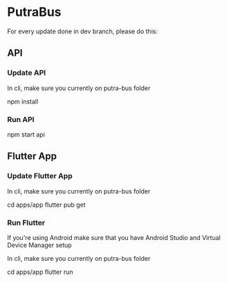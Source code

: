 # PutraBus

For every update done in dev branch, please do this:

## API

### Update API
In cli, make sure you currently on putra-bus folder

npm install

### Run API
npm start api

## Flutter App

### Update Flutter App
In cli, make sure you currently on putra-bus folder

cd apps/app
flutter pub get

### Run Flutter
If you're using Android make sure that you have Android Studio and Virtual Device Manager setup

In cli, make sure you currently on putra-bus folder

cd apps/app
flutter run
